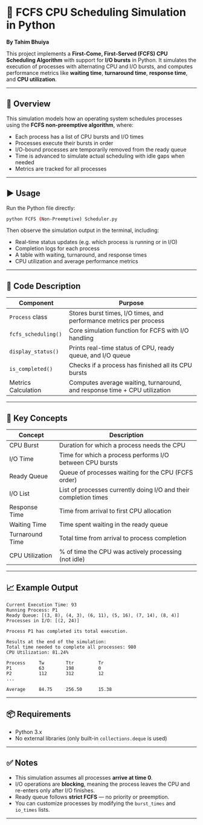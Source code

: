 # 🧮 FCFS CPU Scheduling Simulation in Python  
**By Tahim Bhuiya**

This project implements a **First-Come, First-Served (FCFS) CPU Scheduling Algorithm** with support for **I/O bursts** in Python. It simulates the execution of processes with alternating CPU and I/O bursts, and computes performance metrics like **waiting time**, **turnaround time**, **response time**, and **CPU utilization**.

---

## 📜 Overview

This simulation models how an operating system schedules processes using the **FCFS non-preemptive algorithm**, where:

- Each process has a list of CPU bursts and I/O times  
- Processes execute their bursts in order  
- I/O-bound processes are temporarily removed from the ready queue  
- Time is advanced to simulate actual scheduling with idle gaps when needed  
- Metrics are tracked for all processes

---

## ▶️ Usage

Run the Python file directly:

```bash
python FCFS (Non-Preemptive) Scheduler.py
```

Then observe the simulation output in the terminal, including:

- Real-time status updates (e.g. which process is running or in I/O)  
- Completion logs for each process  
- A table with waiting, turnaround, and response times  
- CPU utilization and average performance metrics

---

## 🧠 Code Description

| Component                  | Purpose                                                                 |
|---------------------------|-------------------------------------------------------------------------|
| `Process` class           | Stores burst times, I/O times, and performance metrics per process       |
| `fcfs_scheduling()`       | Core simulation function for FCFS with I/O handling                      |
| `display_status()`        | Prints real-time status of CPU, ready queue, and I/O queue               |
| `is_completed()`          | Checks if a process has finished all its CPU bursts                      |
| Metrics Calculation       | Computes average waiting, turnaround, and response time + CPU utilization|

---

## 🔧 Key Concepts

| Concept           | Description                                                                 |
|-------------------|-----------------------------------------------------------------------------|
| CPU Burst         | Duration for which a process needs the CPU                                  |
| I/O Time          | Time for which a process performs I/O between CPU bursts                    |
| Ready Queue       | Queue of processes waiting for the CPU (FCFS order)                         |
| I/O List          | List of processes currently doing I/O and their completion times            |
| Response Time     | Time from arrival to first CPU allocation                                   |
| Waiting Time      | Time spent waiting in the ready queue                                       |
| Turnaround Time   | Total time from arrival to process completion                               |
| CPU Utilization   | % of time the CPU was actively processing (not idle)                        |

---


## 📈 Example Output

```
Current Execution Time: 93
Running Process: P1
Ready Queue: [(3, 8), (4, 3), (6, 11), (5, 16), (7, 14), (8, 4)]
Processes in I/O: [(2, 24)]

Process P1 has completed its total execution.

Results at the end of the simulation:
Total time needed to complete all processes: 980
CPU Utilization: 81.24%

Process     Tw        Ttr         Tr        
P1          63        198         0         
P2          112       312         12        
...

Average     84.75     256.50      15.38
```

---

## 📦 Requirements

- Python 3.x  
- No external libraries (only built-in `collections.deque` is used)

---

## ✅ Notes

- This simulation assumes all processes **arrive at time 0**.  
- I/O operations are **blocking**, meaning the process leaves the CPU and re-enters only after I/O finishes.  
- Ready queue follows **strict FCFS** — no priority or preemption.  
- You can customize processes by modifying the `burst_times` and `io_times` lists.

---